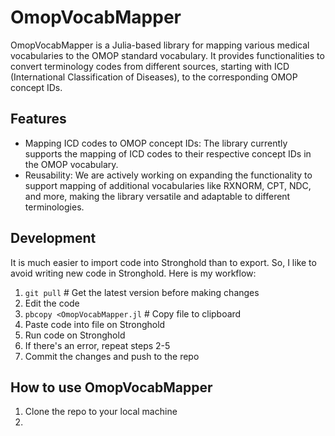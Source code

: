 # OmopVocabMapper

OmopVocabMapper is a Julia-based library for mapping various medical vocabularies to the OMOP standard vocabulary. It provides functionalities to convert terminology codes from different sources, starting with ICD (International Classification of Diseases), to the corresponding OMOP concept IDs.

## Features

- Mapping ICD codes to OMOP concept IDs: The library currently supports the mapping of ICD codes to their respective concept IDs in the OMOP vocabulary.
- Reusability: We are actively working on expanding the functionality to support mapping of additional vocabularies like RXNORM, CPT, NDC, and more, making the library versatile and adaptable to different terminologies.

## Development

It is much easier to import code into Stronghold than to export.
So, I like to avoid writing new code in Stronghold.
Here is my workflow:

1. `git pull` # Get the latest version before making changes
1. Edit the code
1. `pbcopy <OmopVocabMapper.jl` # Copy file to clipboard
1. Paste code into file on Stronghold
1. Run code on Stronghold
1. If there's an error, repeat steps 2-5
1. Commit the changes and push to the repo


## How to use OmopVocabMapper
1. Clone the repo to your local machine
2. 

